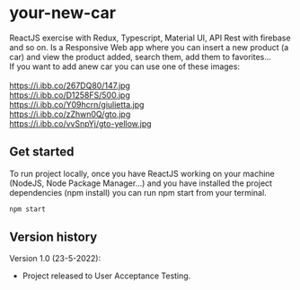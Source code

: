 # your-new-car
ReactJS exercise with Redux, Typescript, Material UI, API Rest with firebase and so on.
Is a Responsive Web app where you can insert a new product (a car) and view the product added, search them, add them to favorites...
<br />
If you want to add anew car you can use one of these images:<br />
<br />
https://i.ibb.co/267DQ80/147.jpg <br />
https://i.ibb.co/D1258FS/500.jpg <br />
https://i.ibb.co/Y09hcrn/giulietta.jpg <br />
https://i.ibb.co/zZhwn0Q/gto.jpg <br />
https://i.ibb.co/vvSnpYj/gto-yellow.jpg <br />


## Get started

To run project locally, once you have ReactJS working on your machine (NodeJS, Node Package Manager...) and you have installed the project dependencies (npm install) you can run npm start from your terminal.

```bash
npm start
```


## Version history

Version 1.0 (23-5-2022):
- Project released to User Acceptance Testing.

